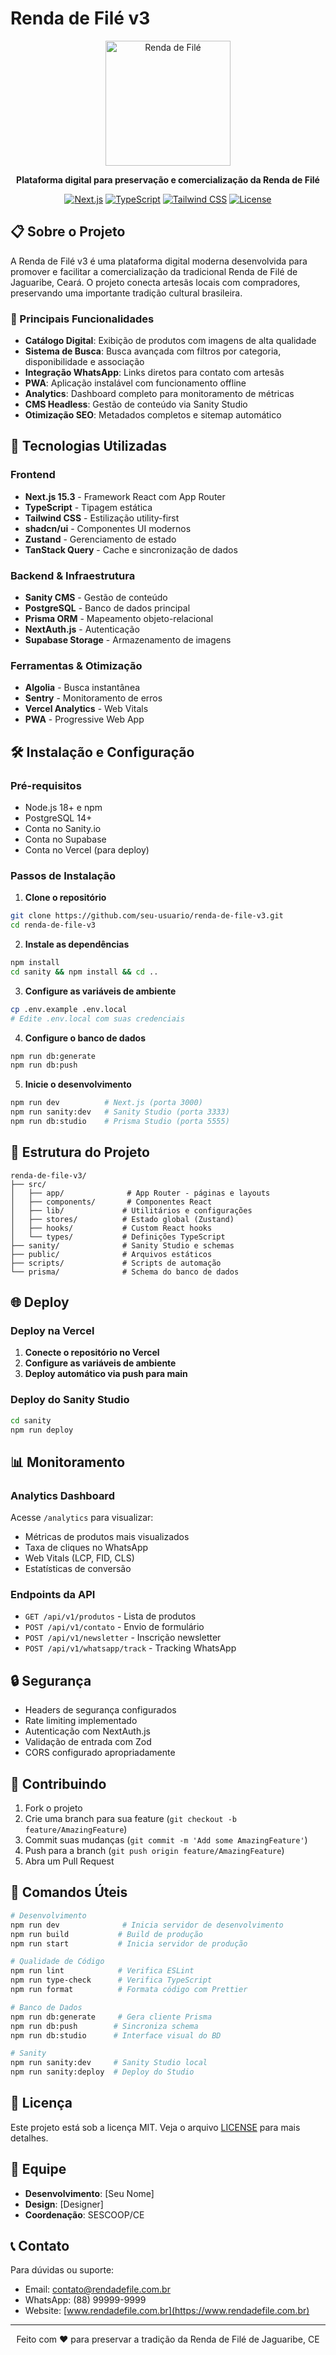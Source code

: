 # Renda de Filé v3

<div align="center">
  <img src="public/logo.png" alt="Renda de Filé" width="200" />
  
  **Plataforma digital para preservação e comercialização da Renda de Filé**
  
  [![Next.js](https://img.shields.io/badge/Next.js-15.3-black)](https://nextjs.org/)
  [![TypeScript](https://img.shields.io/badge/TypeScript-5.0-blue)](https://www.typescriptlang.org/)
  [![Tailwind CSS](https://img.shields.io/badge/Tailwind-3.0-38bdf8)](https://tailwindcss.com/)
  [![License](https://img.shields.io/badge/license-MIT-green)](LICENSE)
</div>

## 📋 Sobre o Projeto

A Renda de Filé v3 é uma plataforma digital moderna desenvolvida para promover e facilitar a comercialização da tradicional Renda de Filé de Jaguaribe, Ceará. O projeto conecta artesãs locais com compradores, preservando uma importante tradição cultural brasileira.

### 🎯 Principais Funcionalidades

- **Catálogo Digital**: Exibição de produtos com imagens de alta qualidade
- **Sistema de Busca**: Busca avançada com filtros por categoria, disponibilidade e associação
- **Integração WhatsApp**: Links diretos para contato com artesãs
- **PWA**: Aplicação instalável com funcionamento offline
- **Analytics**: Dashboard completo para monitoramento de métricas
- **CMS Headless**: Gestão de conteúdo via Sanity Studio
- **Otimização SEO**: Metadados completos e sitemap automático

## 🚀 Tecnologias Utilizadas

### Frontend
- **Next.js 15.3** - Framework React com App Router
- **TypeScript** - Tipagem estática
- **Tailwind CSS** - Estilização utility-first
- **shadcn/ui** - Componentes UI modernos
- **Zustand** - Gerenciamento de estado
- **TanStack Query** - Cache e sincronização de dados

### Backend & Infraestrutura
- **Sanity CMS** - Gestão de conteúdo
- **PostgreSQL** - Banco de dados principal
- **Prisma ORM** - Mapeamento objeto-relacional
- **NextAuth.js** - Autenticação
- **Supabase Storage** - Armazenamento de imagens

### Ferramentas & Otimização
- **Algolia** - Busca instantânea
- **Sentry** - Monitoramento de erros
- **Vercel Analytics** - Web Vitals
- **PWA** - Progressive Web App

## 🛠️ Instalação e Configuração

### Pré-requisitos

- Node.js 18+ e npm
- PostgreSQL 14+
- Conta no Sanity.io
- Conta no Supabase
- Conta no Vercel (para deploy)

### Passos de Instalação

1. **Clone o repositório**
```bash
git clone https://github.com/seu-usuario/renda-de-file-v3.git
cd renda-de-file-v3
```

2. **Instale as dependências**
```bash
npm install
cd sanity && npm install && cd ..
```

3. **Configure as variáveis de ambiente**
```bash
cp .env.example .env.local
# Edite .env.local com suas credenciais
```

4. **Configure o banco de dados**
```bash
npm run db:generate
npm run db:push
```

5. **Inicie o desenvolvimento**
```bash
npm run dev          # Next.js (porta 3000)
npm run sanity:dev   # Sanity Studio (porta 3333)
npm run db:studio    # Prisma Studio (porta 5555)
```

## 📁 Estrutura do Projeto

```
renda-de-file-v3/
├── src/
│   ├── app/              # App Router - páginas e layouts
│   ├── components/       # Componentes React
│   ├── lib/             # Utilitários e configurações
│   ├── stores/          # Estado global (Zustand)
│   ├── hooks/           # Custom React hooks
│   └── types/           # Definições TypeScript
├── sanity/              # Sanity Studio e schemas
├── public/              # Arquivos estáticos
├── scripts/             # Scripts de automação
└── prisma/              # Schema do banco de dados
```

## 🌐 Deploy

### Deploy na Vercel

1. **Conecte o repositório no Vercel**
2. **Configure as variáveis de ambiente**
3. **Deploy automático via push para main**

### Deploy do Sanity Studio

```bash
cd sanity
npm run deploy
```

## 📊 Monitoramento

### Analytics Dashboard

Acesse `/analytics` para visualizar:
- Métricas de produtos mais visualizados
- Taxa de cliques no WhatsApp
- Web Vitals (LCP, FID, CLS)
- Estatísticas de conversão

### Endpoints da API

- `GET /api/v1/produtos` - Lista de produtos
- `POST /api/v1/contato` - Envio de formulário
- `POST /api/v1/newsletter` - Inscrição newsletter
- `POST /api/v1/whatsapp/track` - Tracking WhatsApp

## 🔒 Segurança

- Headers de segurança configurados
- Rate limiting implementado
- Autenticação com NextAuth.js
- Validação de entrada com Zod
- CORS configurado apropriadamente

## 🤝 Contribuindo

1. Fork o projeto
2. Crie uma branch para sua feature (`git checkout -b feature/AmazingFeature`)
3. Commit suas mudanças (`git commit -m 'Add some AmazingFeature'`)
4. Push para a branch (`git push origin feature/AmazingFeature`)
5. Abra um Pull Request

## 📝 Comandos Úteis

```bash
# Desenvolvimento
npm run dev              # Inicia servidor de desenvolvimento
npm run build           # Build de produção
npm run start           # Inicia servidor de produção

# Qualidade de Código
npm run lint            # Verifica ESLint
npm run type-check      # Verifica TypeScript
npm run format          # Formata código com Prettier

# Banco de Dados
npm run db:generate     # Gera cliente Prisma
npm run db:push        # Sincroniza schema
npm run db:studio      # Interface visual do BD

# Sanity
npm run sanity:dev     # Sanity Studio local
npm run sanity:deploy  # Deploy do Studio
```

## 📄 Licença

Este projeto está sob a licença MIT. Veja o arquivo [LICENSE](LICENSE) para mais detalhes.

## 👥 Equipe

- **Desenvolvimento**: [Seu Nome]
- **Design**: [Designer]
- **Coordenação**: SESCOOP/CE

## 📞 Contato

Para dúvidas ou suporte:
- Email: contato@rendadefile.com.br
- WhatsApp: (88) 99999-9999
- Website: [www.rendadefile.com.br](https://www.rendadefile.com.br)

---

<div align="center">
  Feito com ❤️ para preservar a tradição da Renda de Filé de Jaguaribe, CE
</div>